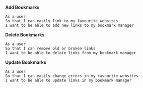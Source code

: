 **Add Bookmarks**

```
As a user
So that I can easily link to my favourite websites
I want to be able to add new links to my bookmark manager
```

**Delete Bookmarks**

```
As a user
So that I can remove old or broken links
I want to be able to delete links from my bookmark manager
```

**Update Bookmarks**

```
As a user
So that I can easily change errors in my favourite websites
I want to be able to update links in my bookmark manager
```

